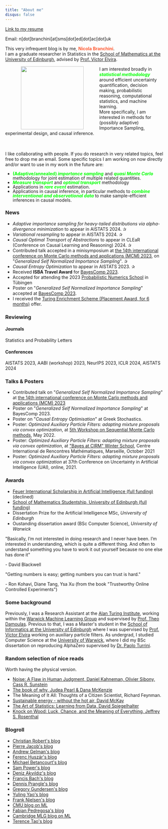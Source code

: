 ```yaml
---
title: "About me"
disqus: false
---
```


<div class="container">
  <a href="https://resume.io/r/pgbpr3wNh" class="button button3">Link to my resume</a> <div class="email-box">
    <p class="custom-align">Email: <a class="email">n[dot]branchini[at]sms[dot]ed[dot]ac[dot]uk</a></p>
  </div>
</div>


This very infrequent blog is by me, <span style="color:#ff5a33"> **Nicola Branchini**</span>.  
I am a graduate researcher in Statistics in the [School of Mathematics at the University of Edinburgh](https://www.maths.ed.ac.uk/school-of-mathematics/research/data-decisions/statistics/stats-people), advised by [Prof. Víctor Elvira](https://victorelvira.github.io/). 
<!-- The kind of research I (mostly) enjoy doing is the so called ["fundamental" or "basic" research](https://www.weforum.org/agenda/2023/01/here-s-why-fund-fundamental-scientific-research-davos2023/). To be clear, it does not mean it is "better" or "more important" (nor less, for that matter) than other kinds of research. 
 -->
 <img src="Nicola_Branchini.png" align="left" width="200" height="auto" style="vertical-align:middle;margin:0px 50px"> <p> I am interested broadly in  <b style="color:#00FF00"> <i> statistical methodology </i></b> around efficient uncertainty quantification, decision making, probabilistic reasoning, computational statistics, and machine learning. <br> More specifically, I am interested in methods for (possibly adaptive) Importance Sampling, experimental design, and causal inference.
 <br>
 <br>
 <br>

I like collaborating with people. If you do research in very related topics, feel free to drop me an email.
Some specific topics I am working on now directly and/or want to use in my work in the future are:
<ul style="line-height:1">
  <li> <b style="color:#00FF00"> (Adaptive/annealed) <i>importance sampling</i></b> and <b style="color:#00FF00"> <i>quasi Monte Carlo</i></b> methodology for joint estimation of multiple related quantities. </li>
    <li> <b style="color:#00FF00"> <i>Measure transport</i></b> and <b style="color:#00FF00"> <i>optimal transport</i></b> methodology </li>
  <li> Applications in <b style="color:#00FF00"> <i> rare event </i></b> estimation. </li>
  <li> Applications in causal inference, in particular methods to <b style="color:#00FF00"> <i> combine interventional and observational data </i></b> to make sample-efficient inferences in causal models. </li>
</ul>
</p>

### News
- *Adaptive importance sampling for heavy-tailed distributions via alpha-divergence minimization* to appear in AISTATS 2024. <span class="emoji">✰</span>
- *Variational resampling* to appear in AISTATS 2024. <span class="emoji">✰</span>
- *Causal Optimal Transport of Abstractions* to appear in CLEaR (Conference on Causal Learning and Reasoning) 2024. <span class="emoji">✰</span>
- Contributed talk accepted in a minisymposium at [the 14th international conference on Monte Carlo methods and applications (MCM) 2023](https://mcm2023.sciencesconf.org/resource/page/id/4), on "*Generalized Self Normalized Importance Sampling*". <span class="emoji">✰</span> 
- *Causal Entropy Optimization* to appear in AISTATS 2023. <span class="emoji">✰</span> 
- Received **ISBA Travel Award** for [BayesComp 2023](https://bayescomp2023.com/). 
- Accepted for attending the 2023 [Probabilistic Numerics School](https://www.probnumschool.org/pages/home.html) in Tübingen
- Poster on "*Generalized Self Normalized Importance Sampling*" accepted at [BayesComp 2023](https://bayescomp2023.com/).
- I received the [Turing Enrichment Scheme (Placement Award, for 6 months)](https://www.turing.ac.uk/work-turing/studentships/enrichment) offer.

### Reviewing
#### Journals
Statistics and Probability Letters
#### Conferences
AISTATS 2023, AABI (workshop) 2023, NeurIPS 2023, ICLR 2024, AISTATS 2024

### Talks & Posters
- Contributed talk  on "*Generalized Self Normalized Importance Sampling*" at [the 14th international conference on Monte Carlo methods and applications (MCM) 2023](https://mcm2023.sciencesconf.org/)
- Poster on "*Generalized Self Normalized Importance Sampling*" at BayesComp 2023.
- Poster on "*Causal Entropy Optimisation*" at Greek Stochastics. 
- Poster: *Optimized Auxiliary Particle Filters: adapting mixture proposals via convex optimization*, at [5th Workshop on Sequential Monte Carlo methods](https://smc2022.webs.tsc.uc3m.es/), May 2022.
- Poster: *Optimized Auxiliary Particle Filters: adapting mixture proposals via convex optimization*, at ["Bayes at CIRM" Winter School](https://bayesatcirm.github.io/), Centre International de Rencontres Mathématiques, Marseille, October 2021
- Poster: *Optimized Auxiliary Particle Filters: adapting mixture proposals via convex optimization* at 37th Conference on Uncertainty in Artificial Intelligence (UAI), online, 2021.

### Awards
- [Feuer International Scholarship in Artificial Intelligence (full funding)](https://warwick.ac.uk/global/partnerships/mwa/education/education-projects/feuer/scholarships/) (declined)
- [School of Mathematics Studentship, University of Edinburgh (full funding)](https://www.maths.ed.ac.uk/school-of-mathematics/studying-here/pgr/funding-opportunities)
- Dissertation Prize for the Artificial Intelligence MSc, *University of Edinburgh*
- Oustanding dissertation award (BSc Computer Science), *University of Warwick*


<div class="quote">
  <p>"Basically, I’m not interested in doing research and I never have been. I’m interested in understanding, which is quite a different thing. And often to understand something you have to work it out yourself because no one else has done it" </p>
  <p class="author">- David Blackwell</p>
</div>
<div class="quote">
  <p>"Getting numbers is easy; getting numbers you can trust is hard." </p>
  <p class="author">- Ron Kohavi, Diane Tang, Ysa Xu (from the book "Trustworthy Online Controlled Experiments")</p>
</div>


### Some background

Previously, I was a Research Assistant at the [Alan Turing Institute]( https://www.turing.ac.uk/), working within the [Warwick Machine Learning Group](https://wmlg.io/) and supervised by [Prof. Theo Damoulas](https://warwick.ac.uk/fac/sci/statistics/staff/academic-research/damoulas). Previous to that, I was a Master's student in the [School of Informatics at the University of Edinburgh](https://www.ed.ac.uk/informatics) where I was supervised by [Prof. Víctor Elvira](https://victorelvira.github.io/) working on auxiliary particle filters.
As undergrad, I studied Computer Science at the [University of Warwick](https://warwick.ac.uk/fac/sci/dcs/), where I did my BSc dissertation on reproducing AlphaZero supervised by [Dr. Paolo Turrini](https://www.dcs.warwick.ac.uk/~pturrini/).



### Random selection of nice reads
<p>
Worth having the physical version.
<ul>
  <li> <a href="https://www.amazon.co.uk/Noise-Daniel-Kahneman/dp/0008309000">Noise: A Flaw in Human Judgment, Daniel Kahneman, Olivier Sibony, Cass R. Sunstein</a> </li>
  <li> <a href="https://www.amazon.co.uk/Book-Why-Science-Cause-Effect/dp/0141982411/ref=sr_1_1?dchild=1&keywords=the+book+of+why+judea&qid=1589542460&sr=8-1"> The book of why, Judea Pearl & Dana McKenzie </a> </li>
  <li> The Meaning of It All: Thoughts of a Citizen Scientist, Richard Feynman.
  </li>
  <li> <a href="http://www.withouthotair.com/">Sustainable energy - without the hot air, David McKay</a> </li>
  <li> <a href="https://www.amazon.co.uk/Learning-Data-Statistics-Pelican-Books/dp/0241258766/ref=tmm_pap_swatch_0?_encoding=UTF8&qid=&sr="> The Art of Statistics: Learning from Data, David Spiegelhalter </a> </li>
  <li> <a href="https://www.amazon.co.uk/s?k=Knock+on+Wood%3A+Luck%2C+Chance%2C+and+the+Meaning+of+Everything&crid=1WVIN2L4U429I&sprefix=knock+on+wood+luck+chance+and+the+meaning+of+everything%2Caps%2C87&ref=nb_sb_noss"> Knock on Wood: Luck, Chance, and the Meaning of Everything, Jeffrey S. Rosenthal </a> </li>
</ul>

</p>

### Blogroll 
- [Christian Robert's blog](https://xianblog.wordpress.com/)
- [Pierre Jacob's blog](https://pierrejacob.wordpress.com)
- [Andrew Gelman's blog](https://statmodeling.stat.columbia.edu/)
- [Ferenc Huszár's blog](https://www.inference.vc/)
- [Michael Betancourt's blog](https://betanalpha.github.io/writing/?fbclid=IwAR32LpCi6bC6SwqGmsbfmo147GhKrfup7P4JY0_o2jiW6dT9BQ58arigx8M)
- [Sam Power's blog](https://sites.google.com/view/sp-monte-carlo/blog-posts)
- [Deniz Akyıldız's blog](https://www.almoststochastic.com/)
- [Francis Bach's blog](https://francisbach.com)
- [Dennis Prangle's blog](https://dennisprangle.github.io/)
- [Gregory Gundersen's blog](https://gregorygundersen.com/blog/)
- [Yuling Yao's blog](https://yulingyao.com/blog/)
- [Frank Nielsen's blog](https://franknielsen.github.io/blog/blog.html)
- [CMU blog on ML](https://blog.ml.cmu.edu/)
- [Fabian Pedregosa's blog](https://fa.bianp.net/)
- [Cambridge MLG blog on ML](https://mlg-blog.com/)
- [Terence Tao's blog](https://terrytao.wordpress.com/)

